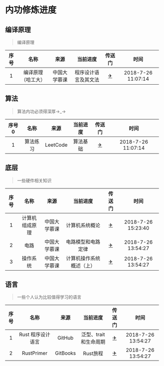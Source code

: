 # 内功修炼进度

## 编译原理 
> 编译原理

|序号|名称|来源|当前进度|传送门|时间|
|:---:|:---:|:---:|:---:|:---:|:---:|
|1|编译原理（哈工大）|中国大学慕课|程序设计语言及其文法|[✈](https://www.icourse163.org/learn/HIT-1002123007?tid=1002655021#/learn/content?type=detail&id=1003771333&sm=1)|2018-7-26 11:07:14|

## 算法
> 算法内功必须得深厚→_→

|序号0|名称|来源|当前进度|传送门|时间|
|:---:|:---:|:---:|:---:|:---:|:---:|
|1|算法练习|LeetCode|算法基础|[✈](https://leetcode-cn.com/explore/interview/card/top-interview-questions-easy/1/array/29/)|2018-7-26 11:07:14|

## 底层
> 一些硬件相关知识

|序号|名称|来源|当前进度|传送门|时间|
|:---:|:---:|:---:|:---:|:---:|:---:|
|1|计算机组成原理|中国大学慕课|计算机系统概论|[✈](https://www.icourse163.org/learn/HIT-309001?tid=360004#/learn/content?type=detail&id=854160&cid=943774&replay=true)|2018-7-26 15:23:40|
|2|电路|中国大学慕课|电路模型和电路定律|[✈](https://www.icourse163.org/learn/XJTU-47024?tid=1002791005#/learn/content?type=detail&id=1003839534)|2018-7-26 13:54:27|
|3|操作系统|中国大学慕课|计算机操作系统概述（上）|[✈](https://www.icourse163.org/learn/NJU-1001571004?tid=1002784135#/learn/content?type=detail&id=1004022003)|2018-7-26 13:54:27|

## 语言
> 一些个人认为比较值得学习的语言

|序号|名称|来源|当前进度|传送门|时间|
|:---:|:---:|:---:|:---:|:---:|:---:|
|1|Rust 程序设计语言|GitHub|泛型、trait 和生命周期|[✈](https://kaisery.github.io/trpl-zh-cn/ch10-00-generics.html#a泛型trait-和生命周期)|2018-7-26 13:54:27|
|2|RustPrimer|GitBooks|Rust旅程|[✈](https://rustcc.gitbooks.io/rustprimer/content/quickstart/rust-travel.html)|2018-7-26 13:54:27|
